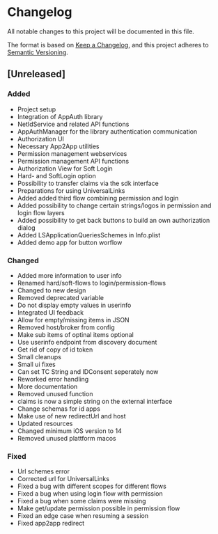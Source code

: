 # Changelog
All notable changes to this project will be documented in this file.

The format is based on [Keep a Changelog](https://keepachangelog.com/en/1.0.0/),
and this project adheres to [Semantic Versioning](https://semver.org/spec/v2.0.0.html).

## [Unreleased]
### Added
- Project setup
- Integration of AppAuth library
- NetIdService and related API functions
- AppAuthManager for the library authentication communication  
- Authorization UI 
- Necessary App2App utilities 
- Permission management webservices
- Permission management API functions
- Authorization View for Soft Login
- Hard- and SoftLogin option 
- Possibility to transfer claims via the sdk interface
- Preparations for using UniversalLinks
- Added added third flow combining permission and login
- Added possibility to change certain strings/logos in permission and login flow layers
- Added possibility to get back buttons to build an own authorization dialog
- Added LSApplicationQueriesSchemes in Info.plist
- Added demo app for button worflow

### Changed
- Added more information to user info
- Renamed hard/soft-flows to login/permission-flows
- Changed to new design
- Removed deprecated variable
- Do not display empty values in userinfo
- Integrated UI feedback
- Allow for empty/missing items in JSON
- Removed host/broker from config
- Make sub items of optinal items optional
- Use userinfo endpoint from discovery document
- Get rid of copy of id token
- Small cleanups
- Small ui fixes
- Can set TC String and IDConsent seperately now
- Reworked error handling
- More documentation
- Removed unused function
- claims is now a simple string on the external interface
- Change schemas for id apps
- Make use of new redirectUrl and host
- Updated resources
- Changed minimum iOS version to 14
- Removed unused plattform macos

### Fixed
- Url schemes error
- Corrected url for UniversalLinks
- Fixed a bug with different scopes for different flows
- Fixed a bug when using login flow with permission
- Fixed a bug when some claims were missing
- Make get/update permission possible in permission flow
- Fixed an edge case when resuming a session
- Fixed app2app redirect

